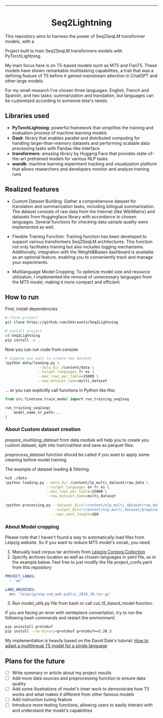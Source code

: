 ---

<div align="center">    
 
# Seq2Lightning


</div>
This repository aims to harness the power of Seq2SeqLM transformer models, with a 

Project built to train Seq2SeqLM transformers models with PyTorchLightning.

My main focus here is on T5-based models such as MT5 and FlanT5. These models have shown remarkable multitasking capabilities, a trait that was a defining feature of T5 before it gained mainstream attention in ChatGPT and other large models.

For my small research I've chosen three languages: English, French and Spanish, and two tasks: summarization and translation, but languages can be customized according to someone else's needs.
## Libraries used

- **PyTorchLightning**: powerful framework that simplifies the training and evaluation process of machine learning models
- **Dask**: library that enables parallel and distributed computing for handling larger-than-memory datasets and performing scalable data processing tasks with Pandas-like interface
- **transformers**: amazing library by Hugging Face that provides state-of-the-art pretrained models for various NLP tasks
- **wandb**: machine learning experiment tracking and visualization platform that allows researchers and developers monitor and analyze training runs
## Realized features

- Custom Dataset Building: Gather a comprehensive dataset for translation and summarization tasks, including bilingual summarization. The dataset consists of raw data from the Internet (like WikiMatrix) and datasets from Huggingface library with accordance to chosen languages. Several functions for checking data sample quality were implemented as well.


- Flexible Training Function: Training function has been developed to support various transformers Seq2SeqLM architectures. This function not only facilitates training but also includes logging mechanisms. Additionally, integration with the Weight&Biases dashboard is available as an optional feature, enabling you to conveniently track and manage your experiments.


- Multilanguage Model Cropping: To optimize model size and resource utilization, I implemented the removal of unnecessary languages from the MT5 model, making it more compact and efficient.
## How to run   
First, install dependencies   
```bash
# clone project   
git clone https://github.com/kkkravets/Seq2Lightning

# install project   
cd Seq2Lightning
pip install -e .   
 ```   
Now you can run code from console   
 ```bash
# Suppose you want to create new dataset
!python data/loading.py \
                --data_dir /content/data \
                --target_languages fr es \
                --max_rows_per_table=15000 \
                --new_dataset_name=multi_dataset   
```

... or you can explicitly call functions in Python like this:
```python
from src.finetune.train_model import run_training_seq2seq

run_training_seq2seq(
    model_name_or_path=...
)
```
### About Custom dataset creation

*prepare_multilang_dataset* from data module will help you to create you custom dataset, split into train/val/test and save as parquet files.

*preprocess_dataset* function should be called if you want to apply some cleaning before model training.

The example of dataset loading & filtering:
```bash
%cd ./data
!python loading.py --data_dir /content/lp_multi_dataset/raw_data \
                   --target_languages en fr es \
                   --max_rows_per_table=15000 \
                   --new_dataset_name=multi_dataset
                
!python processing.py --dataset_dir="/content/nlp_multi_dataset/raw_data" \
                      --output_dir="/content/nlp_multi_dataset/prepared" \
                      --max_sent_length=160
```

### About Model cropping

Please note that I haven't found a way to automatically load files from Leipzig website. So if you want to reduce MT5 model's vocab, you need:
1. Manually load corpus tar archives from [Leipzig Corpora Collection](https://wortschatz.uni-leipzig.de/en/download)
2. Specify archives location as well as chosen languages in yaml file, as in the example below. Feel free to just modify the file project_confs.yaml from this repository

```yaml
PROJECT_LANGS:
  - 'en'

LANG_ARCHIVES:
  en: 'leipzig/eng-com_web-public_2018_1M.tar.gz'
```
3. Run *model_utils.py* file from bash or call *cut_t5_based_model* function.

If you are facing an error with sentepiece convertation, try to run the following bash commands and restart the environment:
```bash
pip uninstall protobuf
pip install --no-binary=protobuf protobuf==3.20.3
```
My implementation is heavily based on the David Dale's tutorial: [How to adapt a multilingual T5 model for a single language](https://towardsdatascience.com/how-to-adapt-a-multilingual-t5-model-for-a-single-language-b9f94f3d9c90)
## Plans for the future
- [ ] Write summary or article about my project results
- [ ] Add more data sources and preprocessing function to ensure data quality
- [ ] Add some illustrations of model's inner work to demonstrate how T5 works and what makes it different from other famous models
- [ ] Add instruction tuning feature
- [ ] Introduce more testing functions, allowing users to easily interact with and understand the model's capabilities